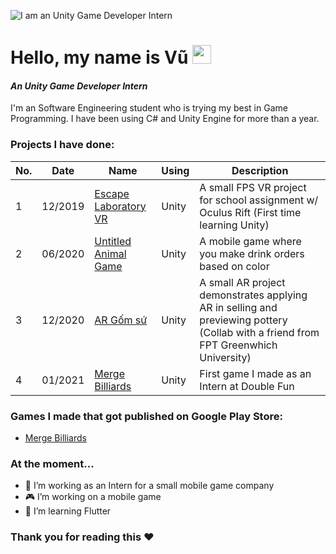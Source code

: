 ![I am an Unity Game Developer Intern](https://i.ibb.co/4tvTGJk/Red-Orange-Abstract-Modern-Shapes-General-Twitch-Banner.png)


# Hello, my name is Vũ <img src="https://raw.githubusercontent.com/MartinHeinz/MartinHeinz/master/wave.gif" width="30px">

#### *An Unity Game Developer Intern*

I'm an Software Engineering student who is trying my best in Game Programming. I have been using C# and Unity Engine for more than a year.

### Projects I have done:

No. | Date | Name | Using | Description
------------ | ------------- | ------------- | ------------- | -------------
1 | 12/2019 | [Escape Laboratory VR](https://github.com/trandinhvu13/Escape-Laboratory-VR) | Unity | A small FPS VR project for school assignment w/ Oculus Rift (First time learning Unity)
2 | 06/2020 | [Untitled Animal Game](https://github.com/trandinhvu13/Untitled-Animal-Game) | Unity | A mobile game where you make drink orders based on color
3 | 12/2020 | [AR Gốm sứ](https://github.com/trandinhvu13/ARGS) | Unity | A small AR project demonstrates applying AR in selling and previewing pottery (Collab with a friend from FPT Greenwhich University) 
4 | 01/2021 | [Merge Billiards](https://play.google.com/store/apps/details?id=com.merge.billard) | Unity | First game I made as an Intern at Double Fun

### Games I made that got published on Google Play Store:
* [Merge Billiards](https://play.google.com/store/apps/details?id=com.merge.billard)

### At the moment...
- 🏢 I’m working as an Intern for a small mobile game company
- 🎮 I’m working on a mobile game 
- 🌱 I’m learning Flutter 

### Thank you for reading this ❤ 




